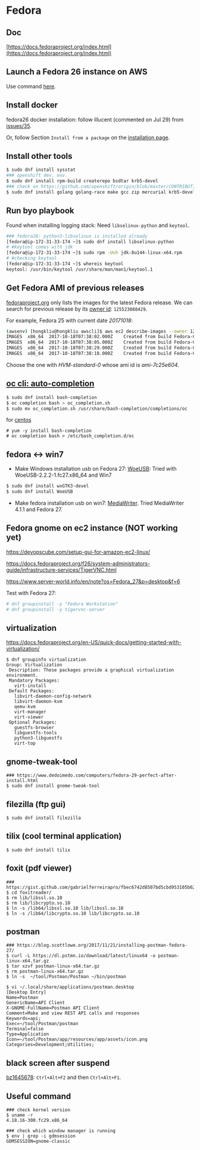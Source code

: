 # Fedora

## Doc

[https://docs.fedoraproject.org/index.html](https://docs.fedoraproject.org/index.html)

## Launch a Fedora 26 instance on AWS

Use command [here](https://github.com/hongkailiu/svt-case-doc/blob/master/cloud/ec2/ec2.md#fedora-26).

## Install docker
fedora26 docker installation: follow illucent (commented on Jul 29) from [issues/35](https://github.com/docker/for-linux/issues/35).

Or, follow Section <code>Install from a package</code> on the [installation page](https://docs.docker.com/engine/installation/linux/docker-ce/fedora/#install-from-a-package).

## Install other tools

```sh
$ sudo dnf install sysstat
### openshift dev. env.
$ sudo dnf install rpm-build createrepo bsdtar krb5-devel
### check on https://github.com/openshift/origin/blob/master/CONTRIBUTING.adoc
$ sudo dnf install golang golang-race make gcc zip mercurial krb5-devel bsdtar bc rsync bind-utils file jq tito createrepo openssl gpgme gpgme-devel libassuan libassuan-devel

```

## Run byo playbook

Found when installing logging stack: Need <code>libselinux-python</code> and <code>keytool</code>.


```sh
### fedora28: python3-libselinux is installed already
[fedora@ip-172-31-33-174 ~]$ sudo dnf install libselinux-python
# #keytool comes with jdk
[fedora@ip-172-31-33-174 ~]$ sudo rpm -Uvh jdk-8u144-linux-x64.rpm 
# #checking keytool
[fedora@ip-172-31-33-174 ~]$ whereis keytool
keytool: /usr/bin/keytool /usr/share/man/man1/keytool.1
```

## Get Fedora AMI of previous releases
[fedoraproject.org](https://alt.fedoraproject.org/cloud/) only lists the images for the latest Fedora release. We can search for previous
release by its [owner id](https://ask.fedoraproject.org/en/question/51307/ec2-hvm-ami-for-fedora/?answer=73237#post-id-73237):
<code>125523088429</code>.

For example, Fedora 25 with current date _20171018_:

```sh
(awsenv) [hongkliu@hongkliu awscli]$ aws ec2 describe-images --owner 125523088429 --output text --region us-west-2 | grep Fedora-Cloud-Base-25 | grep 20171018
IMAGES	x86_64	2017-10-18T07:38:02.000Z	Created from build Fedora-Cloud-Base-25-20171018.0.x86_64	xen	ami-5b2be823	125523088429/Fedora-Cloud-Base-25-20171018.0.x86_64-us-west-2-PV-gp2-0	machine	aki-fc8f11cc	Fedora-Cloud-Base-25-20171018.0.x86_64-us-west-2-PV-gp2-0	125523088429	True	/dev/sda	ebs	available	paravirtual
IMAGES	x86_64	2017-10-18T07:38:05.000Z	Created from build Fedora-Cloud-Base-25-20171018.0.x86_64	xen	ami-7c25e604	125523088429/Fedora-Cloud-Base-25-20171018.0.x86_64-us-west-2-HVM-standard-0	machine		Fedora-Cloud-Base-25-20171018.0.x86_64-us-west-2-HVM-standard-0	125523088429	True	/dev/sda1	ebs	available	hvm
IMAGES	x86_64	2017-10-18T07:38:29.000Z	Created from build Fedora-Cloud-Base-25-20171018.0.x86_64	xen	ami-c525e6bd	125523088429/Fedora-Cloud-Base-25-20171018.0.x86_64-us-west-2-PV-standard-0	machine	aki-fc8f11cc	Fedora-Cloud-Base-25-20171018.0.x86_64-us-west-2-PV-standard-0	125523088429	True	/dev/sda	ebs	available	paravirtual
IMAGES	x86_64	2017-10-18T07:38:18.000Z	Created from build Fedora-Cloud-Base-25-20171018.0.x86_64	xen	ami-fe26e586	125523088429/Fedora-Cloud-Base-25-20171018.0.x86_64-us-west-2-HVM-gp2-0	machine		Fedora-Cloud-Base-25-20171018.0.x86_64-us-west-2-HVM-gp2-0	125523088429	True	/dev/sda1	ebs	available	hvm
```

Choose the one with _HVM-standard-0_ whose ami id is _ami-7c25e604_.


## [oc cli: auto-completion](https://bierkowski.com/openshift-cli-morsels-enable-oc-shell-completion/)

```sh
$ sudo dnf install bash-completion
$ oc completion bash > oc_completion.sh
$ sudo mv oc_completion.sh /usr/share/bash-completion/completions/oc
```

for [centos](https://medium.com/@ismailyenigul/how-to-enable-openshift-oc-bash-auto-completion-958b80e56e17)

```
# yum -y install bash-completion
# oc completion bash > /etc/bash_completion.d/oc
```

## fedora <-> win7

* Make Windows installation usb on Fedora 27: [WoeUSB](https://github.com/slacka/WoeUSB): Tried with WoeUSB-2.2.2-1.fc27.x86_64 and Win7

```sh
$ sudo dnf install wxGTK3-devel
$ sudo dnf install WoeUSB
```

* Make fedora installation usb on win7: [MediaWriter](https://github.com/MartinBriza/MediaWriter). Tried MediaWriter 4.1.1 and Fedora 27.


## Fedora gnome on ec2 instance (NOT working yet)

https://devopscube.com/setup-gui-for-amazon-ec2-linux/

https://docs.fedoraproject.org/f26/system-administrators-guide/infrastructure-services/TigerVNC.html

https://www.server-world.info/en/note?os=Fedora_27&p=desktop&f=6

Test with Fedora 27:

```sh
# dnf groupinstall -y "Fedora Workstation"
# dnf groupinstall -y tigervnc-server
```

## virtualization

https://docs.fedoraproject.org/en-US/quick-docs/getting-started-with-virtualization/

```
$ dnf groupinfo virtualization
Group: Virtualization
 Description: These packages provide a graphical virtualization environment.
 Mandatory Packages:
   virt-install
 Default Packages:
   libvirt-daemon-config-network
   libvirt-daemon-kvm
   qemu-kvm
   virt-manager
   virt-viewer
 Optional Packages:
   guestfs-browser
   libguestfs-tools
   python3-libguestfs
   virt-top

```

## gnome-tweak-tool

```
### https://www.dedoimedo.com/computers/fedora-29-perfect-after-install.html
$ sudo dnf install gnome-tweak-tool

```

## filezilla (ftp gui)

```
$ sudo dnf install filezilla
```

## tilix (cool terminal application)

```
$ sudo dnf install tilix
```

## foxit (pdf viewer)

```
### https://gist.github.com/gabrielferreirapro/fbec6742d8507bd5cbd953105b626542
$ cd foxitreader/
$ rm lib/libssl.so.10
$ rm lib/libcrypto.so.10
$ ln -s /lib64/libssl.so.10 lib/libssl.so.10
$ ln -s /lib64/libcrypto.so.10 lib/libcrypto.so.10
```
## postman

```
### https://blog.scottlowe.org/2017/11/21/installing-postman-fedora-27/
$ curl -L https://dl.pstmn.io/download/latest/linux64 -o postman-linux-x64.tar.gz
$ tar xzvf postman-linux-x64.tar.gz
$ rm postman-linux-x64.tar.gz
$ ln -s  ~/tool/Postman/Postman ~/bin/postman

$ vi ~/.local/share/applications/postman.desktop
[Desktop Entry]
Name=Postman
GenericName=API Client
X-GNOME-FullName=Postman API Client
Comment=Make and view REST API calls and responses
Keywords=api;
Exec=~/tool/Postman/postman
Terminal=false
Type=Application
Icon=~/tool/Postman/app/resources/app/assets/icon.png
Categories=Development;Utilities;

```

## black screen after suspend

[bz1645678](https://bugzilla.redhat.com/show_bug.cgi?id=1645678): `Ctrl+Alt+F2` and then `Ctrl+Alt+F1`.


## Useful command

```
### check kernel version
$ uname -r
4.18.16-300.fc29.x86_64

### check which window manager is running
$ env | grep -i gdmsession
GDMSESSION=gnome-classic

```